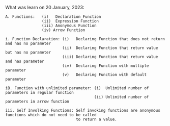 What was learn on 20 January, 2023:

    A. Functions:   (i)   Declaration Function
                    (ii)  Expression Function
                    (iii) Anonymous Function
                    (iv) Arrow Function

    i. Function Declaration: (i)   Declaring Function that does not return and has no parameter
                             (ii)  Declaring Function that return value but has no parameter
                             (iii) Declaring Function that return value and has parameter
                             (iv)  Declaring Function with multiple parameter
                             (v)   Declaring Function with default parameter

    iB. Function with unlimited parameter: (i)  Unlimited number of parameters in regular function
                                           (ii) Unlimited number of parameters in arrow function
                                        
    iii. Self Involking Functions: Self invoking functions are anonymous functions which do not need to be called 
                                   to return a value.

